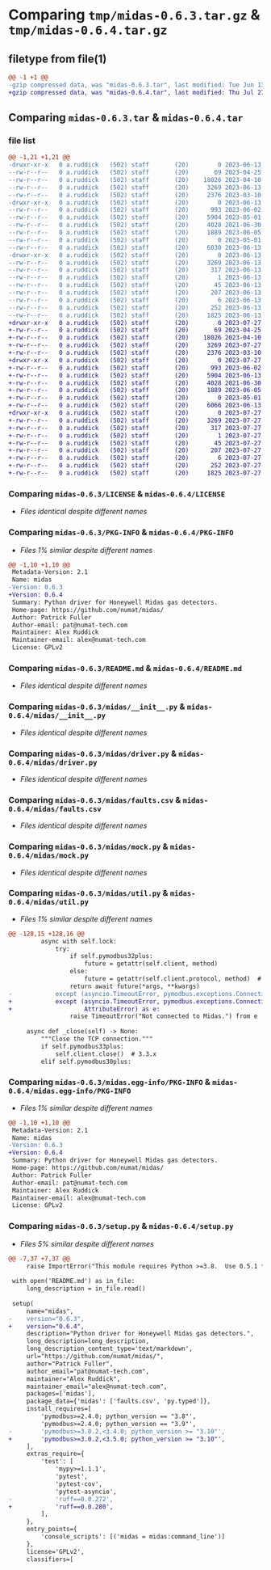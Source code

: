 # Comparing `tmp/midas-0.6.3.tar.gz` & `tmp/midas-0.6.4.tar.gz`

## filetype from file(1)

```diff
@@ -1 +1 @@
-gzip compressed data, was "midas-0.6.3.tar", last modified: Tue Jun 13 17:55:24 2023, max compression
+gzip compressed data, was "midas-0.6.4.tar", last modified: Thu Jul 27 18:43:08 2023, max compression
```

## Comparing `midas-0.6.3.tar` & `midas-0.6.4.tar`

### file list

```diff
@@ -1,21 +1,21 @@
-drwxr-xr-x   0 a.ruddick   (502) staff       (20)        0 2023-06-13 17:55:24.282996 midas-0.6.3/
--rw-r--r--   0 a.ruddick   (502) staff       (20)       69 2023-04-25 18:49:18.000000 midas-0.6.3/.gitignore
--rw-r--r--   0 a.ruddick   (502) staff       (20)    18026 2023-04-10 19:06:41.000000 midas-0.6.3/LICENSE
--rw-r--r--   0 a.ruddick   (502) staff       (20)     3269 2023-06-13 17:55:24.283079 midas-0.6.3/PKG-INFO
--rw-r--r--   0 a.ruddick   (502) staff       (20)     2376 2023-03-10 04:22:14.000000 midas-0.6.3/README.md
-drwxr-xr-x   0 a.ruddick   (502) staff       (20)        0 2023-06-13 17:55:24.281435 midas-0.6.3/midas/
--rw-r--r--   0 a.ruddick   (502) staff       (20)      993 2023-06-02 19:43:38.000000 midas-0.6.3/midas/__init__.py
--rw-r--r--   0 a.ruddick   (502) staff       (20)     5904 2023-05-01 20:34:55.000000 midas-0.6.3/midas/driver.py
--rw-r--r--   0 a.ruddick   (502) staff       (20)     4028 2021-06-30 14:46:51.000000 midas-0.6.3/midas/faults.csv
--rw-r--r--   0 a.ruddick   (502) staff       (20)     1889 2023-06-05 20:43:02.000000 midas-0.6.3/midas/mock.py
--rw-r--r--   0 a.ruddick   (502) staff       (20)        0 2023-05-01 20:34:55.000000 midas-0.6.3/midas/py.typed
--rw-r--r--   0 a.ruddick   (502) staff       (20)     6030 2023-06-13 17:47:50.000000 midas-0.6.3/midas/util.py
-drwxr-xr-x   0 a.ruddick   (502) staff       (20)        0 2023-06-13 17:55:24.282826 midas-0.6.3/midas.egg-info/
--rw-r--r--   0 a.ruddick   (502) staff       (20)     3269 2023-06-13 17:55:24.000000 midas-0.6.3/midas.egg-info/PKG-INFO
--rw-r--r--   0 a.ruddick   (502) staff       (20)      317 2023-06-13 17:55:24.000000 midas-0.6.3/midas.egg-info/SOURCES.txt
--rw-r--r--   0 a.ruddick   (502) staff       (20)        1 2023-06-13 17:55:24.000000 midas-0.6.3/midas.egg-info/dependency_links.txt
--rw-r--r--   0 a.ruddick   (502) staff       (20)       45 2023-06-13 17:55:24.000000 midas-0.6.3/midas.egg-info/entry_points.txt
--rw-r--r--   0 a.ruddick   (502) staff       (20)      207 2023-06-13 17:55:24.000000 midas-0.6.3/midas.egg-info/requires.txt
--rw-r--r--   0 a.ruddick   (502) staff       (20)        6 2023-06-13 17:55:24.000000 midas-0.6.3/midas.egg-info/top_level.txt
--rw-r--r--   0 a.ruddick   (502) staff       (20)      252 2023-06-13 17:55:24.283429 midas-0.6.3/setup.cfg
--rw-r--r--   0 a.ruddick   (502) staff       (20)     1825 2023-06-13 17:54:47.000000 midas-0.6.3/setup.py
+drwxr-xr-x   0 a.ruddick   (502) staff       (20)        0 2023-07-27 18:43:08.577567 midas-0.6.4/
+-rw-r--r--   0 a.ruddick   (502) staff       (20)       69 2023-04-25 18:49:18.000000 midas-0.6.4/.gitignore
+-rw-r--r--   0 a.ruddick   (502) staff       (20)    18026 2023-04-10 19:06:41.000000 midas-0.6.4/LICENSE
+-rw-r--r--   0 a.ruddick   (502) staff       (20)     3269 2023-07-27 18:43:08.577660 midas-0.6.4/PKG-INFO
+-rw-r--r--   0 a.ruddick   (502) staff       (20)     2376 2023-03-10 04:22:14.000000 midas-0.6.4/README.md
+drwxr-xr-x   0 a.ruddick   (502) staff       (20)        0 2023-07-27 18:43:08.576300 midas-0.6.4/midas/
+-rw-r--r--   0 a.ruddick   (502) staff       (20)      993 2023-06-02 19:43:38.000000 midas-0.6.4/midas/__init__.py
+-rw-r--r--   0 a.ruddick   (502) staff       (20)     5904 2023-06-13 20:35:10.000000 midas-0.6.4/midas/driver.py
+-rw-r--r--   0 a.ruddick   (502) staff       (20)     4028 2021-06-30 14:46:51.000000 midas-0.6.4/midas/faults.csv
+-rw-r--r--   0 a.ruddick   (502) staff       (20)     1889 2023-06-05 20:43:02.000000 midas-0.6.4/midas/mock.py
+-rw-r--r--   0 a.ruddick   (502) staff       (20)        0 2023-05-01 20:34:55.000000 midas-0.6.4/midas/py.typed
+-rw-r--r--   0 a.ruddick   (502) staff       (20)     6066 2023-06-13 18:28:18.000000 midas-0.6.4/midas/util.py
+drwxr-xr-x   0 a.ruddick   (502) staff       (20)        0 2023-07-27 18:43:08.577330 midas-0.6.4/midas.egg-info/
+-rw-r--r--   0 a.ruddick   (502) staff       (20)     3269 2023-07-27 18:43:08.000000 midas-0.6.4/midas.egg-info/PKG-INFO
+-rw-r--r--   0 a.ruddick   (502) staff       (20)      317 2023-07-27 18:43:08.000000 midas-0.6.4/midas.egg-info/SOURCES.txt
+-rw-r--r--   0 a.ruddick   (502) staff       (20)        1 2023-07-27 18:43:08.000000 midas-0.6.4/midas.egg-info/dependency_links.txt
+-rw-r--r--   0 a.ruddick   (502) staff       (20)       45 2023-07-27 18:43:08.000000 midas-0.6.4/midas.egg-info/entry_points.txt
+-rw-r--r--   0 a.ruddick   (502) staff       (20)      207 2023-07-27 18:43:08.000000 midas-0.6.4/midas.egg-info/requires.txt
+-rw-r--r--   0 a.ruddick   (502) staff       (20)        6 2023-07-27 18:43:08.000000 midas-0.6.4/midas.egg-info/top_level.txt
+-rw-r--r--   0 a.ruddick   (502) staff       (20)      252 2023-07-27 18:43:08.577923 midas-0.6.4/setup.cfg
+-rw-r--r--   0 a.ruddick   (502) staff       (20)     1825 2023-07-27 18:42:24.000000 midas-0.6.4/setup.py
```

### Comparing `midas-0.6.3/LICENSE` & `midas-0.6.4/LICENSE`

 * *Files identical despite different names*

### Comparing `midas-0.6.3/PKG-INFO` & `midas-0.6.4/PKG-INFO`

 * *Files 1% similar despite different names*

```diff
@@ -1,10 +1,10 @@
 Metadata-Version: 2.1
 Name: midas
-Version: 0.6.3
+Version: 0.6.4
 Summary: Python driver for Honeywell Midas gas detectors.
 Home-page: https://github.com/numat/midas/
 Author: Patrick Fuller
 Author-email: pat@numat-tech.com
 Maintainer: Alex Ruddick
 Maintainer-email: alex@numat-tech.com
 License: GPLv2
```

### Comparing `midas-0.6.3/README.md` & `midas-0.6.4/README.md`

 * *Files identical despite different names*

### Comparing `midas-0.6.3/midas/__init__.py` & `midas-0.6.4/midas/__init__.py`

 * *Files identical despite different names*

### Comparing `midas-0.6.3/midas/driver.py` & `midas-0.6.4/midas/driver.py`

 * *Files identical despite different names*

### Comparing `midas-0.6.3/midas/faults.csv` & `midas-0.6.4/midas/faults.csv`

 * *Files identical despite different names*

### Comparing `midas-0.6.3/midas/mock.py` & `midas-0.6.4/midas/mock.py`

 * *Files identical despite different names*

### Comparing `midas-0.6.3/midas/util.py` & `midas-0.6.4/midas/util.py`

 * *Files 1% similar despite different names*

```diff
@@ -128,15 +128,16 @@
         async with self.lock:
             try:
                 if self.pymodbus32plus:
                     future = getattr(self.client, method)
                 else:
                     future = getattr(self.client.protocol, method)  # type: ignore
                 return await future(*args, **kwargs)
-            except (asyncio.TimeoutError, pymodbus.exceptions.ConnectionException) as e:
+            except (asyncio.TimeoutError, pymodbus.exceptions.ConnectionException,
+                    AttributeError) as e:
                 raise TimeoutError("Not connected to Midas.") from e
 
     async def _close(self) -> None:
         """Close the TCP connection."""
         if self.pymodbus33plus:
             self.client.close()  # 3.3.x
         elif self.pymodbus30plus:
```

### Comparing `midas-0.6.3/midas.egg-info/PKG-INFO` & `midas-0.6.4/midas.egg-info/PKG-INFO`

 * *Files 1% similar despite different names*

```diff
@@ -1,10 +1,10 @@
 Metadata-Version: 2.1
 Name: midas
-Version: 0.6.3
+Version: 0.6.4
 Summary: Python driver for Honeywell Midas gas detectors.
 Home-page: https://github.com/numat/midas/
 Author: Patrick Fuller
 Author-email: pat@numat-tech.com
 Maintainer: Alex Ruddick
 Maintainer-email: alex@numat-tech.com
 License: GPLv2
```

### Comparing `midas-0.6.3/setup.py` & `midas-0.6.4/setup.py`

 * *Files 5% similar despite different names*

```diff
@@ -7,37 +7,37 @@
     raise ImportError("This module requires Python >=3.8.  Use 0.5.1 for Python3.7")
 
 with open('README.md') as in_file:
     long_description = in_file.read()
 
 setup(
     name="midas",
-    version="0.6.3",
+    version="0.6.4",
     description="Python driver for Honeywell Midas gas detectors.",
     long_description=long_description,
     long_description_content_type='text/markdown',
     url="https://github.com/numat/midas/",
     author="Patrick Fuller",
     author_email="pat@numat-tech.com",
     maintainer="Alex Ruddick",
     maintainer_email="alex@numat-tech.com",
     packages=['midas'],
     package_data={'midas': ['faults.csv', 'py.typed']},
     install_requires=[
         'pymodbus>=2.4.0; python_version == "3.8"',
         'pymodbus>=2.4.0; python_version == "3.9"',
-        'pymodbus>=3.0.2,<3.4.0; python_version >= "3.10"',
+        'pymodbus>=3.0.2,<3.5.0; python_version >= "3.10"',
     ],
     extras_require={
         'test': [
             'mypy>=1.1.1',
             'pytest',
             'pytest-cov',
             'pytest-asyncio',
-            'ruff==0.0.272',
+            'ruff==0.0.280',
         ],
     },
     entry_points={
         'console_scripts': [('midas = midas:command_line')]
     },
     license='GPLv2',
     classifiers=[
```

